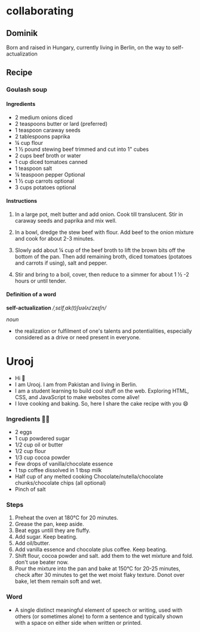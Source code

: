 # collaborating

## Dominik
Born and raised in Hungary, currently living in Berlin, on the way to self-actualization

## Recipe

### Goulash soup

#### Ingredients  

- 2 medium onions diced
- 2 teaspoons butter or lard (preferred)
- 1 teaspoon caraway seeds
- 2 tablespoons paprika
- ¼ cup flour
- 1 ½ pound stewing beef trimmed and cut into 1" cubes
- 2 cups beef broth or water
- 1 cup diced tomatoes canned
- 1 teaspoon salt
- ¼ teaspoon pepper
Optional
- 1 ½ cup carrots optional
- 3 cups potatoes optional

#### Instructions

1. In a large pot, melt butter and add onion. Cook till translucent. Stir in caraway seeds and paprika and mix well.

2. In a bowl, dredge the stew beef with flour. Add beef to the onion mixture and cook for about 2-3 minutes. 

3. Slowly add about ¼ cup of the beef broth to lift the brown bits off the bottom of the pan. Then add remaining broth, diced tomatoes (potatoes and carrots if using), salt and pepper. 

4. Stir and bring to a boil, cover, then reduce to a simmer for about 1 ½ -2 hours or until tender.

#### Definition of a word

**self-actualization**
*/ˌsɛlfˌak(t)ʃʊəlʌɪˈzeɪʃn/*

*noun*

- the realization or fulfilment of one's talents and potentialities, especially considered as a drive or need present in everyone.


# Urooj
- Hi :wave: 
- I am Urooj. I am from Pakistan and living in Berlin. 
- I am a student learning to build cool stuff on the web. Exploring HTML, CSS, and JavaScript to make websites come alive!
- I love cooking and baking. So, here I share the cake recipe with you :smile:

### Ingredients :woman_cook:

- 2 eggs
- 1 cup powdered sugar
- 1/2 cup oil or butter
- 1/2 cup flour
- 1/3 cup cocoa powder 
- Few drops of vanilla/chocolate essence
- 1 tsp coffee dissolved in 1 tbsp milk
- Half cup of any melted cooking Chocolate/nutella/chocolate chunks/chocolate chips (all optional)
- Pinch of salt

### Steps

1. Preheat the oven at 180°C for 20 minutes.
2. Grease the pan, keep aside.
3. Beat eggs untill they are fluffy.
4. Add sugar.
   Keep beating.
5. Add oil/butter. 
6. Add vanilla essence and chocolate plus coffee.
   Keep beating. 
7. Shift flour, cocoa powder and salt.
   add them to the wet mixture and fold. don't use beater now. 
8. Pour the mixture into the pan and bake at 150°C for 20-25 minutes, check after 30 minutes to get the wet moist flaky texture. Donot over bake, let them remain soft and wet.

### Word
- A single distinct meaningful element of speech or writing, used with others (or sometimes alone) to form a sentence and typically shown with a space on either side when written or printed.

